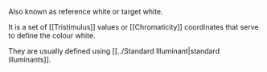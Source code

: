 Also known as reference white or target white.

It is a set of [[Tristimulus]] values or [[Chromaticity]] coordinates that serve to define the colour white.

They are usually defined using [[../Standard Illuminant|standard illuminants]].